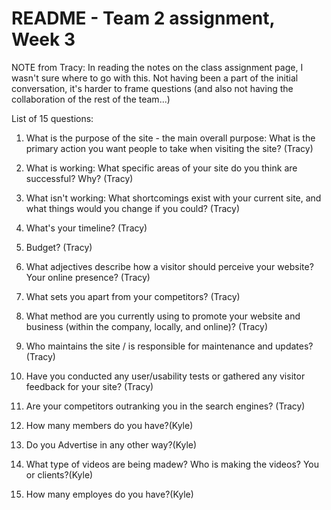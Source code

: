README - Team 2 assignment, Week 3
==================================

NOTE from Tracy: In reading the notes on the class assignment page, I wasn't sure where to go with this. Not having been a part of the initial conversation, it's harder to frame questions (and also not having the collaboration of the rest of the team...)


List of 15 questions:

1. What is the purpose of the site - the main overall purpose: What is the primary action you want people to take when visiting the site? (Tracy)

2. What is working: What specific areas of your site do you think are successful? Why? (Tracy)

3. What isn't working: What shortcomings exist with your current site, and what things would you change if you could? (Tracy)

4. What's your timeline? (Tracy)

5. Budget? (Tracy)

6. What adjectives describe how a visitor should perceive your website? Your online presence? (Tracy)

7. What sets you apart from your competitors? (Tracy)

8. What method are you currently using to promote your website and business (within the company, locally, and online)? (Tracy)

9. Who maintains the site / is responsible for maintenance and updates? (Tracy)

10. Have you conducted any user/usability tests or gathered any visitor feedback for your site? (Tracy)

11. Are your competitors outranking you in the search engines? (Tracy)

12. How many members do you have?(Kyle)

13. Do you Advertise in any other way?(Kyle)

14. What type of videos are being madew? Who is making the videos? You or clients?(Kyle)

15. How many employes do you have?(Kyle)